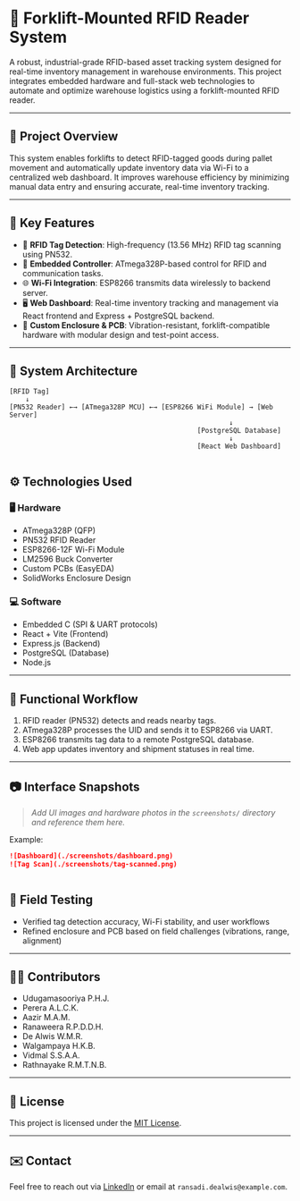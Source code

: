 # 🚜 Forklift-Mounted RFID Reader System

A robust, industrial-grade RFID-based asset tracking system designed for real-time inventory management in warehouse environments. This project integrates embedded hardware and full-stack web technologies to automate and optimize warehouse logistics using a forklift-mounted RFID reader.

---

## 📌 Project Overview

This system enables forklifts to detect RFID-tagged goods during pallet movement and automatically update inventory data via Wi-Fi to a centralized web dashboard. It improves warehouse efficiency by minimizing manual data entry and ensuring accurate, real-time inventory tracking.

---

## 🔧 Key Features

- 📡 **RFID Tag Detection**: High-frequency (13.56 MHz) RFID tag scanning using PN532.
- 🧠 **Embedded Controller**: ATmega328P-based control for RFID and communication tasks.
- 🌐 **Wi-Fi Integration**: ESP8266 transmits data wirelessly to backend server.
- 🖥️ **Web Dashboard**: Real-time inventory tracking and management via React frontend and Express + PostgreSQL backend.
- 🔩 **Custom Enclosure & PCB**: Vibration-resistant, forklift-compatible hardware with modular design and test-point access.

---
## 🧠 System Architecture

```text
[RFID Tag]
    ↓
[PN532 Reader] ←→ [ATmega328P MCU] ←→ [ESP8266 WiFi Module] → [Web Server]
                                                       ↓
                                               [PostgreSQL Database]
                                                       ↓
                                               [React Web Dashboard]


```

## ⚙️ Technologies Used

### 🖥️ Hardware
- ATmega328P (QFP)
- PN532 RFID Reader
- ESP8266-12F Wi-Fi Module
- LM2596 Buck Converter
- Custom PCBs (EasyEDA)
- SolidWorks Enclosure Design

### 💻 Software
- Embedded C (SPI & UART protocols)
- React + Vite (Frontend)
- Express.js (Backend)
- PostgreSQL (Database)
- Node.js

---

## 🚀 Functional Workflow

1. RFID reader (PN532) detects and reads nearby tags.
2. ATmega328P processes the UID and sends it to ESP8266 via UART.
3. ESP8266 transmits tag data to a remote PostgreSQL database.
4. Web app updates inventory and shipment statuses in real time.

---

## 📷 Interface Snapshots

> *Add UI images and hardware photos in the `screenshots/` directory and reference them here.*

Example:

```markdown
![Dashboard](./screenshots/dashboard.png)
![Tag Scan](./screenshots/tag-scanned.png)



```

## 🧪 Field Testing


- Verified tag detection accuracy, Wi-Fi stability, and user workflows  
- Refined enclosure and PCB based on field challenges (vibrations, range, alignment)  

---

## 👨‍💻 Contributors

  
- Udugamasooriya P.H.J.  
- Perera A.L.C.K.  
- Aazir M.A.M.  
- Ranaweera R.P.D.D.H.
- De Alwis W.M.R. 
- Walgampaya H.K.B.  
- Vidmal S.S.A.A.  
- Rathnayake R.M.T.N.B.  

---

## 📃 License

This project is licensed under the [MIT License](LICENSE).  

---

## ✉️ Contact

Feel free to reach out via [LinkedIn](https://www.linkedin.com/in/ransadidealwis) or email at `ransadi.dealwis@example.com`.

